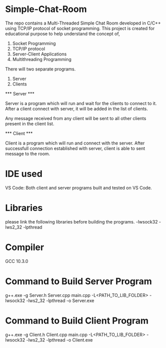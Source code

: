 # Simple-Chat-Room
The repo contains a Multi-Threaded Simple Chat Room developed in C/C++ using TCP/IP protocol of socket programming.
This project is created for educational purpose to help understand the concept of,
1. Socket Programming 
2. TCP/IP protocol
3. Server-Client Applications
4. Multithreading Programming 

There will two separate programs.
1. Server
2. Clients

*** Server *** 

Server is a program which will run and wait for the clients to connect to it. After a client connect with server, it will be added in the list of clients.

Any message received from any client will be sent to all other clients present in the client list.

*** Client *** 

Client is a program which will run and connect with the server. After successfull connection established with server, client is able to sent message to the room.

# IDE used 
VS Code: Both client and server programs built and tested on VS Code.

# Libraries 
please link the following libraries before building the programs.
-lwsock32
-lws2_32
-lpthread

# Compiler 
GCC 10.3.0

# Command to Build Server Program
g++.exe -g Server.h Server.cpp main.cpp -L<PATH_TO_LIB_FOLDER> -lwsock32 -lws2_32 -lpthread -o Server.exe
# Command to Build Client Program
g++.exe -g Client.h Client.cpp main.cpp -L<PATH_TO_LIB_FOLDER> -lwsock32 -lws2_32 -lpthread -o Client.exe
